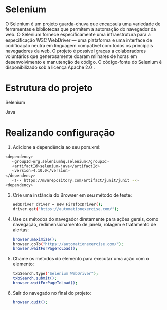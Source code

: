 # Selenium
O Selenium é um projeto guarda-chuva que encapsula uma variedade de ferramentas e bibliotecas que permitem a automação do navegador da web. O Selenium fornece especificamente uma infraestrutura para a especificação W3C WebDriver — uma plataforma e uma interface de codificação neutra em linguagem compatível com todos os principais navegadores da web.
O projeto é possível graças a colaboradores voluntários que generosamente doaram milhares de horas em desenvolvimento e manutenção de código.
O código-fonte do Selenium é disponibilizado sob a licença Apache 2.0 .

# Estrutura do projeto
Selenium

Java

# Realizando configuração
1. Adicione a dependência ao seu pom.xml:
```bash
<dependency>
   <groupId>org.seleniumhq.selenium</groupId>
   <artifactId>selenium-java</artifactId>
   <version>4.10.0</version>
</dependency>
   <!-- https://mvnrepository.com/artifact/junit/junit -->
<dependency>
   ```
3. Crie uma instância do Browser em seu método de teste:
   ```bash
   WebDriver driver = new FirefoxDriver();
   driver.get("https://automationexercise.com/");
   ```
5. Use os métodos do navegador diretamente para ações gerais, como navegação, redimensionamento de janela, rolagem e tratamento de alertas:
   ```bash
   browser.maximize();
   browser.goTo("https://automationexercise.com/");
   browser.waitForPageToLoad();
   ```
7. Chame os métodos do elemento para executar uma ação com o elemento:
   ```bash
   txbSearch.type("Selenium WebDriver");
   txbSearch.submit();
   browser.waitForPageToLoad();
   ```
9. Sair do navegado no final do projeto:
   ```bash
   browser.quit();
   ```
